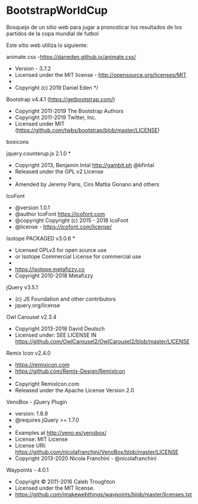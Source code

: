 # BootstrapWorldCup
Bosquejo de un sitio web para jugar a pronosticar los resultados de los partidos de la copa mundial de futbol

Este sitio web utiliza lo siguiente:

animate.css -https://daneden.github.io/animate.css/
 * Version - 3.7.2
 * Licensed under the MIT license - http://opensource.org/licenses/MIT
 *
 * Copyright (c) 2019 Daniel Eden
 */

Bootstrap v4.4.1 (https://getbootstrap.com/)
 * Copyright 2011-2019 The Bootstrap Authors
 * Copyright 2011-2019 Twitter, Inc.
 * Licensed under MIT (https://github.com/twbs/bootstrap/blob/master/LICENSE)

boxicons

jquery.counterup.js 2.1.0
 *
 * Copyright 2013, Benjamin Intal http://gambit.ph @bfintal
 * Released under the GPL v2 License
 *
 * Amended by Jeremy Paris, Ciro Mattia Gonano and others

IcoFont 
 * @version 1.0.1 
 * @author IcoFont https://icofont.com 
 * @copyright Copyright (c) 2015 - 2018 IcoFont 
 * @license - https://icofont.com/license/

Isotope PACKAGED v3.0.6
 *
 * Licensed GPLv3 for open source use
 * or Isotope Commercial License for commercial use
 *
 * https://isotope.metafizzy.co
 * Copyright 2010-2018 Metafizzy

jQuery v3.5.1 
 * (c) JS Foundation and other contributors
 * jquery.org/license

Owl Carousel v2.3.4
 * Copyright 2013-2018 David Deutsch
 * Licensed under: SEE LICENSE IN https://github.com/OwlCarousel2/OwlCarousel2/blob/master/LICENSE

Remix Icon v2.4.0
 * https://remixicon.com
 * https://github.com/Remix-Design/RemixIcon
 *
 * Copyright RemixIcon.com
 * Released under the Apache License Version 2.0

VenoBox - jQuery Plugin
 * version: 1.8.9
 * @requires jQuery >= 1.7.0
 *
 * Examples at http://veno.es/venobox/
 * License: MIT License
 * License URI: https://github.com/nicolafranchini/VenoBox/blob/master/LICENSE
 * Copyright 2013-2020 Nicola Franchini - @nicolafranchini

Waypoints - 4.0.1
 * Copyright © 2011-2016 Caleb Troughton
 * Licensed under the MIT license.
 * https://github.com/imakewebthings/waypoints/blob/master/licenses.txt
